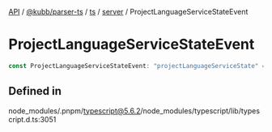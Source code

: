 [API](../../../../../../../packages.md) / [@kubb/parser-ts](../../../../../index.md) / [ts](../../../index.md) / [server](../index.md) / ProjectLanguageServiceStateEvent

# ProjectLanguageServiceStateEvent

```ts
const ProjectLanguageServiceStateEvent: "projectLanguageServiceState" = "projectLanguageServiceState";
```

## Defined in

node\_modules/.pnpm/typescript@5.6.2/node\_modules/typescript/lib/typescript.d.ts:3051
